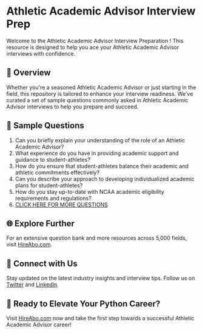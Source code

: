 # Athletic Academic Advisor Interview Prep

Welcome to the Athletic Academic Advisor Interview Preparation ! This resource is designed to help you ace your Athletic Academic Advisor interviews with confidence.

## 🚀 Overview

Whether you're a seasoned Athletic Academic Advisor or just starting in the field, this repository is tailored to enhance your interview readiness. We've curated a set of sample questions commonly asked in Athletic Academic Advisor interviews to help you prepare and succeed.

## 📝 Sample Questions

1. Can you briefly explain your understanding of the role of an Athletic Academic Advisor?
2. What experience do you have in providing academic support and guidance to student-athletes?
3. How do you ensure that student-athletes balance their academic and athletic commitments effectively?
4. Can you describe your approach to developing individualized academic plans for student-athletes?
5. How do you stay up-to-date with NCAA academic eligibility requirements and regulations?
6. [CLICK HERE FOR MORE QUESTIONS](https://hireabo.com/job/15_2_22/Athletic%20Academic%20Advisor)

## 🌐 Explore Further

For an extensive question bank and more resources across 5,000 fields, visit [HireAbo.com](https://www.hireabo.com).

## 📱 Connect with Us

Stay updated on the latest industry insights and interview tips. Follow us on [Twitter](https://twitter.com/hireabo) and [LinkedIn](https://www.linkedin.com/in/hire-abo-3609972a8/).

## 🚀 Ready to Elevate Your Python Career?

Visit [HireAbo.com](https://www.hireabo.com) now and take the first step towards a successful Athletic Academic Advisor career!